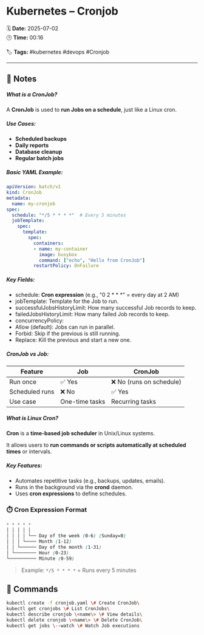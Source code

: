 # Kubernetes – Cronjob

🗓️ **Date:** 2025-07-02  
🕒 **Time:** 00:16  

🏷️ **Tags:** #kubernetes #devops #Cronjob  

---

## 📝 Notes

##### What is a CronJob?

A **CronJob** is used to **run Jobs on a schedule**, just like a Linux
cron.
##### Use Cases:
- **Scheduled backups**
- **Daily reports**
- **Database cleanup**
- **Regular batch jobs**
##### Basic YAML Example:

```yaml
apiVersion: batch/v1
kind: CronJob
metadata:
  name: my-cronjob
spec:
  schedule: "*/5 * * * *"  # Every 5 minutes
  jobTemplate:
    spec:
      template:
        spec:
          containers:
          - name: my-container
            image: busybox
            command: ["echo", "Hello from CronJob"]
          restartPolicy: OnFailure
```
##### Key Fields:

- schedule: **Cron expression** (e.g., \"0 2 \* \* \*\" = every day at 2
  AM)
- jobTemplate: Template for the Job to run.
- successfulJobsHistoryLimit: How many successful Job records to keep.
- failedJobsHistoryLimit: How many failed Job records to keep.
- concurrencyPolicy:
- Allow (default): Jobs can run in parallel.
- Forbid: Skip if the previous is still running.
- Replace: Kill the previous and start a new one.
##### CronJob vs Job:

|**Feature**|**Job**|**CronJob**|
|---|---|---|
|Run once|✅ Yes|❌ No (runs on schedule)|
|Scheduled runs|❌ No|✅ Yes|
|Use case|One-time tasks|Recurring tasks|

##### What is Linux Cron?

**Cron** is a **time-based job scheduler** in Unix/Linux systems.

It allows users to **run commands or scripts automatically at scheduled
times** or intervals.
##### Key Features:

- Automates repetitive tasks (e.g., backups, updates, emails).
- Runs in the background via the **crond** daemon.
- Uses **cron expressions** to define schedules.
### ⏱️ Cron Expression Format

```scss
* * * * *
│ │ │ │ │
│ │ │ │ └── Day of the week (0-6) (Sunday=0)
│ │ │ └──── Month (1-12)
│ │ └────── Day of the month (1-31)
│ └──────── Hour (0-23)
└────────── Minute (0-59)
```

> Example: `*/5 * * * *` = Runs every 5 minutes

## 🧾 Commands

```bash
kubectl create -f cronjob.yaml \# Create CronJob\
kubectl get cronjobs \# List CronJobs\
kubectl describe cronjob \<name\> \# View details\
kubectl delete cronjob \<name\> \# Delete CronJob\
kubectl get jobs \--watch \# Watch Job executions
```
